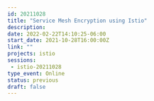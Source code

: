```yaml
---
id: 20211028
title: "Service Mesh Encryption using Istio"
description: 
date: 2022-02-22T14:10:25-06:00
start_date: 2021-10-28T16:00:00Z
link: "" 
projects: istio
sessions: 
 - istio-20211028
type_event: Online
status: previous
draft: false
---
```




